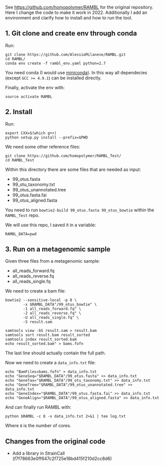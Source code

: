 See https://github.com/homopolymer/RAMBL for the original repository. Here I change the code to make it work in 2022. Additionally I add an environment and clarify how to install and how to run the tool.

## 1. Git clone and create env through conda

Run:
```
git clone https://github.com/AlessioMilanese/RAMBL.git
cd RAMBL/
conda env create -f rambl_env.yaml python=2.7
```

You need conda (I would use [miniconda](https://docs.conda.io/en/latest/miniconda.html)). In this way all dependecies (except `GCC >= 4.9.1`) can be installed directly.

Finally, activate the env with:
```
source activate RAMBL
```

## 2. Install

Run:
```
export CXX=$(which g++)
python setup.py install --prefix=$PWD
```

We need some other reference files:
```
git clone https://github.com/homopolymer/RAMBL_Test/
cd RAMBL_Test
```

Within this directory there are some files that are needed as input:
- 99_otus.fasta
- 99_otu_taxonomy.txt
- 99_otus_unannotated.tree
- 99_otus.fasta.fai
- 99_otus_aligned.fasta


You need to run `bowtie2-build 99_otus.fasta 99_otus_bowtie` within the `RAMBL_Test` repo.

We will use this repo, I saved it in a variable:
```
RAMBL_DATA=pwd
```

## 3. Run on a metagenomic sample

Given three files from a metagenomic sample:
 - all_reads_forward.fq
 - all_reads_reverse.fq
 - all_reads_single.fq

We need to create a bam file:
```
bowtie2 --sensitive-local -p 8 \
        -x $RAMBL_DATA"/99_otus_bowtie" \
        -1 all_reads_forward.fq" \
        -2 all_reads_reverse.fq" \
        -U all_reads_single.fq" \
        -S result.sam

samtools view -bS result.sam > result.bam
samtools sort result.bam result_sorted
samtools index result_sorted.bam
echo result_sorted.bam" > bams.fofn
```

The last line should actually contain the full path.

Now we need to create a `data_info.txt` file:
```
echo "BamFiles=bams.fofn" > data_info.txt
echo "GeneSeq="$RAMBL_DATA"/99_otus.fasta" >> data_info.txt
echo "GeneTax="$RAMBL_DATA"/99_otu_taxonomy.txt" >> data_info.txt
echo "GeneTree="$RAMBL_DATA"/99_otus_unannotated.tree" >> data_info.txt
echo "GeneIndex="$RAMBL_DATA"/99_otus.fasta.fai" >> data_info.txt
echo "GeneAlign="$RAMBL_DATA"/99_otus_aligned.fasta" >> data_info.txt
```

And can finally run RAMBL with:
```
python $RAMBL -c 8 -v data_info.txt 2>&1 | tee log.txt
```

Where `8` is the number of cores.

## Changes from the original code

- Add a library in StrainCall (f7f78663e0ff647c2f725e18bd415f210d2cc8d6)
